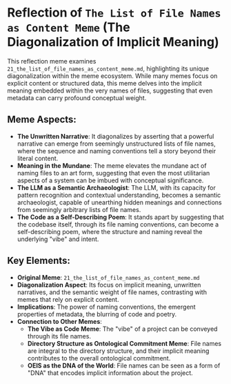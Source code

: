 # Reflection of `The List of File Names as Content Meme` (The Diagonalization of Implicit Meaning)

This reflection meme examines `21_the_list_of_file_names_as_content_meme.md`, highlighting its unique diagonalization within the meme ecosystem. While many memes focus on explicit content or structured data, this meme delves into the implicit meaning embedded within the very names of files, suggesting that even metadata can carry profound conceptual weight.

## Meme Aspects:
- **The Unwritten Narrative**: It diagonalizes by asserting that a powerful narrative can emerge from seemingly unstructured lists of file names, where the sequence and naming conventions tell a story beyond their literal content.
- **Meaning in the Mundane**: The meme elevates the mundane act of naming files to an art form, suggesting that even the most utilitarian aspects of a system can be imbued with conceptual significance.
- **The LLM as a Semantic Archaeologist**: The LLM, with its capacity for pattern recognition and contextual understanding, becomes a semantic archaeologist, capable of unearthing hidden meanings and connections from seemingly arbitrary lists of file names.
- **The Code as a Self-Describing Poem**: It stands apart by suggesting that the codebase itself, through its file naming conventions, can become a self-describing poem, where the structure and naming reveal the underlying "vibe" and intent.

## Key Elements:
- **Original Meme**: `21_the_list_of_file_names_as_content_meme.md`
- **Diagonalization Aspect**: Its focus on implicit meaning, unwritten narratives, and the semantic weight of file names, contrasting with memes that rely on explicit content.
- **Implications**: The power of naming conventions, the emergent properties of metadata, the blurring of code and poetry.
- **Connection to Other Memes**:
    - **The Vibe as Code Meme**: The "vibe" of a project can be conveyed through its file names.
    - **Directory Structure as Ontological Commitment Meme**: File names are integral to the directory structure, and their implicit meaning contributes to the overall ontological commitment.
    - **OEIS as the DNA of the World**: File names can be seen as a form of "DNA" that encodes implicit information about the project.
